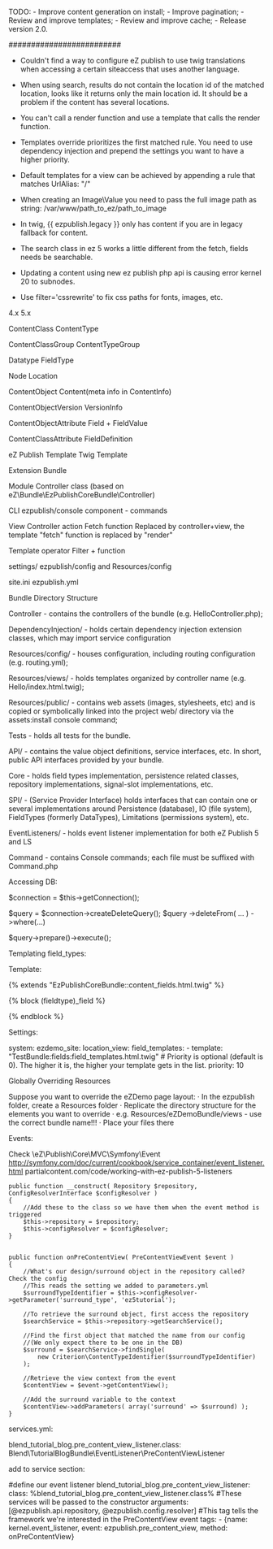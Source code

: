 TODO:
    - Improve content generation on install;
    - Improve pagination;
    - Review and improve templates;
    - Review and improve cache;
    - Release version 2.0.
    
#########################

- Couldn't find a way to configure eZ publish to use twig translations when 
accessing a certain siteaccess that uses another language.

- When using search, results do not contain the location id of the matched 
location, looks like it returns only the main location id. It should be a problem
if the content has several locations.

- You can't call a render function and use a template that calls the render 
function.

- Templates override prioritizes the first matched rule. You need to use 
dependency injection and prepend the settings you want to have a higher priority.

- Default templates for a view can be achieved by appending a rule that matches 
UrlAlias: "/"

- When creating an Image\Value you need to pass the full image path as string:
/var/www/path_to_ez/path_to_image

- In twig, {{ ezpublish.legacy }}  only has content if you are in legacy 
fallback for content.

- The search class in ez 5 works a little different from the fetch, fields needs
be searchable.

- Updating a content using new ez publish php api is causing error kernel 20 to 
subnodes.

- Use filter='cssrewrite' to fix css paths for fonts, images, etc.


4.x                         5.x
  
ContentClass                ContentType	
	
  
ContentClassGroup           ContentTypeGroup	
  
Datatype                    FieldType                	
  
Node                        Location
  
ContentObject               Content(meta info in ContentInfo)
  
ContentObjectVersion        VersionInfo
  
ContentObjectAttribute      Field + FieldValue
  
ContentClassAttribute       FieldDefinition



eZ Publish Template         Twig Template

Extension                   Bundle

Module                      Controller class (based on 
                                eZ\Bundle\EzPublishCoreBundle\Controller)

CLI                         ezpublish/console component - commands

View                        Controller action
Fetch function              Replaced by controller+view, the template "fetch"
                                function is replaced by "render"

Template operator           Filter + function

settings/                   ezpublish/config and Resources/config

site.ini                    ezpublish.yml


Bundle Directory Structure

Controller - contains the controllers of the bundle (e.g. HelloController.php);

DependencyInjection/ - holds certain dependency injection extension classes, which may import service configuration

Resources/config/ - houses configuration, including routing configuration (e.g. routing.yml);

Resources/views/ - holds templates organized by controller name (e.g. Hello/index.html.twig);

Resources/public/ - contains web assets (images, stylesheets, etc) and is copied or symbolically linked into the project web/ directory via the assets:install console command;

Tests - holds all tests for the bundle.

API/ - contains the value object definitions, service interfaces, etc. In short, public API interfaces provided by your bundle.

Core - holds field types implementation, persistence related classes, repository implementations, signal-slot implementations, etc.

SPI/ - (Service Provider Interface) holds interfaces that can contain one or several implementations around Persistence (database), IO (file system), FieldTypes (formerly DataTypes), Limitations (permissions system), etc.

EventListeners/ - holds event listener implementation for both eZ Publish 5 and LS

Command - contains Console commands; each file must be suffixed with Command.php


Accessing DB:

$connection = $this->getConnection();

$query = $connection->createDeleteQuery();
$query
    ->deleteFrom( … )
    ->where(…)

$query->prepare()->execute();


Templating field_types:

Template:

{% extends "EzPublishCoreBundle::content_fields.html.twig" %}

{% block (fieldtype)_field %}

{% endblock %}

Settings:

system:
    ezdemo_site:
        location_view:
            field_templates:
            -
                template: "TestBundle:fields:field_templates.html.twig"
                # Priority is optional (default is 0). The higher it is, the higher your template gets in the list.
                priority: 10

Globally Overriding Resources

Suppose you want to override the eZDemo page layout:
· In the ezpublish folder, create a Resources folder
· Replicate the directory structure for the elements you want to override
· e.g. Resources/eZDemoBundle/views - use the correct bundle name!!!
· Place your files there



Events:

Check \eZ\Publish\Core\MVC\Symfony\Event\
http://symfony.com/doc/current/cookbook/service_container/event_listener.html
partialcontent.com/code/working-with-ez-publish-5-listeners

    public function __construct( Repository $repository, ConfigResolverInterface $configResolver )
    {
        //Add these to the class so we have them when the event method is triggered
        $this->repository = $repository;
        $this->configResolver = $configResolver;
    }


    public function onPreContentView( PreContentViewEvent $event )
    {
        //What's our design/surround object in the repository called? Check the config
        //This reads the setting we added to parameters.yml
        $surroundTypeIdentifier = $this->configResolver->getParameter('surround_type', 'ez5tutorial');
 
        //To retrieve the surround object, first access the repository
        $searchService = $this->repository->getSearchService();
 
        //Find the first object that matched the name from our config
        //(We only expect there to be one in the DB)
        $surround = $searchService->findSingle(
            new Criterion\ContentTypeIdentifier($surroundTypeIdentifier)
        );
 
        //Retrieve the view context from the event
        $contentView = $event->getContentView();
 
        //Add the surround variable to the context
        $contentView->addParameters( array('surround' => $surround) );
    }


services.yml:

blend_tutorial_blog.pre_content_view_listener.class: Blend\TutorialBlogBundle\EventListener\PreContentViewListener

 add to service section:

#define our event listener
blend_tutorial_blog.pre_content_view_listener:
    class: %blend_tutorial_blog.pre_content_view_listener.class%
    #These services will be passed to the constructor
    arguments: [@ezpublish.api.repository, @ezpublish.config.resolver]
    #This tag tells the framework we're interested in the PreContentView event
    tags:
        - {name: kernel.event_listener, event: ezpublish.pre_content_view, method: onPreContentView}